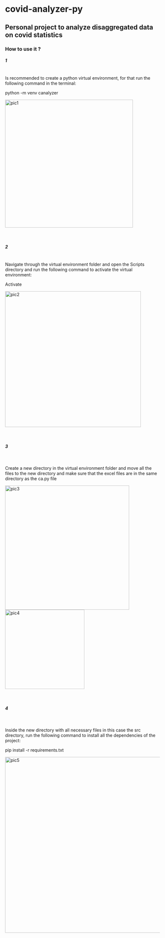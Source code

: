 # covid-analyzer-py
<h2>Personal project to analyze disaggregated data on covid statistics</h2>

<h3>How to use it ?</h3>

<h5>1</h5>
<br/>
Is recommended to create a python virtual environment, for that run the following command in the terminal:

python -m venv canalyzer

<img width="416" alt="pic1" src="https://github.com/StanlyRod/covid-analyzer-py/assets/76764572/c4f4a863-25dd-4e96-9fca-c0ee731ce40c">
<br/>
<br/>
<br/>

<h5>2</h5>
<br/>
Navigate through the virtual environment folder and open the Scripts directory and run the following command to activate the virtual environment:

Activate

<img width="442" alt="pic2" src="https://github.com/StanlyRod/covid-analyzer-py/assets/76764572/4c96542c-6c4e-413a-b4f1-1b859f05465e">
<br/>
<br/>
<br/>

<h5>3</h5>
<br/>
<p>Create a new directory in the virtual environment folder and move all the files to the new directory and make sure that the excel files are in the same directory as the ca.py file</p>

<img width="404" alt="pic3" src="https://github.com/StanlyRod/covid-analyzer-py/assets/76764572/6f33ca26-9135-42d1-a206-dc4019a01d3c">
<br/>
<img width="258" alt="pic4" src="https://github.com/StanlyRod/covid-analyzer-py/assets/76764572/6f29c4e9-1abe-43db-92a0-dd5555e193f7">
<br/>
<br/>
<br/>

<h5>4</h5>
<br/>
<p>
  Inside the new directory with all necessary files in this case the src directory,
  run the following command to install all the dependencies of the project:
</p>

pip install -r requirements.txt

<img width="572" alt="pic5" src="https://github.com/StanlyRod/covid-analyzer-py/assets/76764572/0a477c4f-120c-48be-a303-617927ab9e19">



